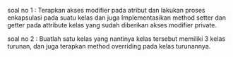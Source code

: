 soal no 1 : Terapkan akses modifier pada atribut dan lakukan proses enkapsulasi pada suatu kelas dan juga Implementasikan method setter dan getter pada attribute kelas yang sudah diberikan akses modifier private.




soal no 2 : Buatlah satu kelas yang nantinya kelas tersebut memiliki 3 kelas turunan, dan juga terapkan method overriding pada kelas turunannya.
